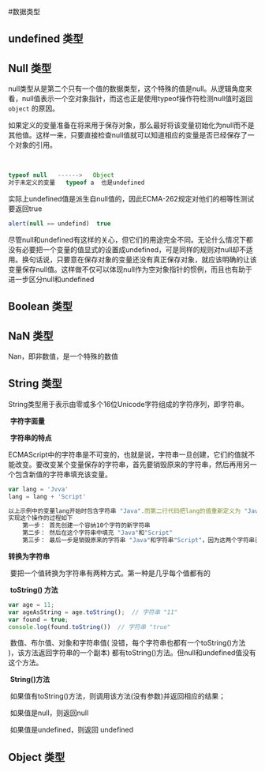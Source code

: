 #数据类型

## undefined 类型

## Null 类型

​    null类型从是第二个只有一个值的数据类型，这个特殊的值是null。从逻辑角度来看，null值表示一个空对象指针，而这也正是使用typeof操作符检测null值时返回    `object`    的原因。

​    如果定义的变量准备在将来用于保存对象，那么最好将该变量初始化为null而不是其他值。这样一来，只要直接检查null值就可以知道相应的变量是否已经保存了一个对象的引用。

​    

```js
typeof null   ------>   Object
对于未定义的变量   typeof a  也是undefined
```

​    实际上undefined值是派生自null值的，因此ECMA-262规定对他们的相等性测试要返回true

```js
alert(null == undefind)  true
```

​    尽管null和undefined有这样的关心，但它们的用途完全不同。无论什么情况下都没有必要把一个变量的值显式的设置成undefined，可是同样的规则对null却不适用。换句话说，只要意在保存对象的变量还没有真正保存对象，就应该明确的让该变量保存null值。这样做不仅可以体现null作为空对象指针的惯例，而且也有助于进一步区分null和undefined

## Boolean 类型

## NaN 类型

Nan，即非数值，是一个特殊的数值

## String 类型

​    String类型用于表示由零或多个16位Unicode字符组成的字符序列，即字符串。

​    **字符字面量**

​    **字符串的特点**

​    ECMAScript中的字符串是不可变的，也就是说，字符串一旦创建，它们的值就不能改变。要改变某个变量保存的字符串，首先要销毁原来的字符串，然后再用另一个包含新值的字符串填充该变量。

```js
var lang = 'Jvva'
lang = lang + 'Script'

以上示例中的变量lang开始时包含字符串 "Java".而第二行代码把lang的值重新定义为 "Java"与"Script"的组合，即 "JavaScript"
实现这个操作的过程如下
    第一步： 首先创建一个容纳10个字符的新字符串
    第二步： 然后在这个字符串中填充 "Java"和"Script"
    第三步： 最后一步是销毁原来的字符串 "Java"和字符串"Script"，因为这两个字符串已经没有用了。这个过程是在后台发生的
```

**转换为字符串**

​    要把一个值转换为字符串有两种方式。第一种是几乎每个值都有的

​    **toString() 方法**

```js
var age = 11;
var ageAsString = age.toString();  // 字符串 "11"
var found = true;
console.log(found.toString())  // 字符串 "true"
```

​    数值、布尔值、对象和字符串值( 没错，每个字符串也都有一个toString()方法 )，该方法返回字符串的一个副本) 都有toString()方法。但null和undefined值没有这个方法。

​    **String()方法**

​    如果值有toString()方法，则调用该方法(没有参数)并返回相应的结果；

​    如果值是null，则返回null

​    如果值是undefined，则返回 undefined

## Object 类型
